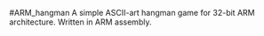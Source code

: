  #ARM_hangman 
A simple ASCII-art hangman game for 32-bit ARM architecture. Written in ARM assembly.
